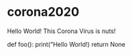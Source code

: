 # corona2020
Hello World! This Corona Virus is nuts!

def foo():
	print("Hello World!)
	return None
